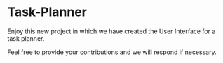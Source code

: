 # Task-Planner

Enjoy this new project in which we have created the User Interface for a task planner.

Feel free to provide your contributions and we will respond if necessary.
